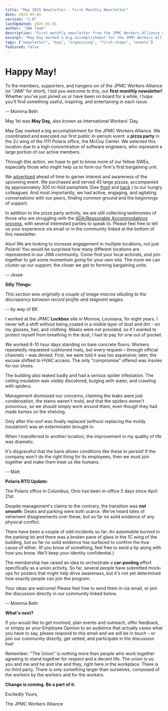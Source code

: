```yaml
---
title: "May 2025 Newsletter - First Monthly Newsletter"
date: 2025-05-01
version: "1.0"
lastUpdated: 2025-05-01
author: "JWA Team"
description: "First monthly newsletter from the JPMC Workers Alliance covering May Day events and organizing progress"
excerpt: "May Day marked a big accomplishment for the JPMC Workers Alliance with our first coordinated public event - a pizza party in the 2J wing of the 1111 Polaris office."
tags: ["newsletter", "may", "organizing", "first-steps", "events"]
featured: false
---
```


# Happy May!

To the members, supporters, and hangers-on of the JPMC Workers Alliance (or "JWA" for short),
I bid you welcome to this, our **first monthly newsletter!**
Whether you've just joined us or have been on board for a while,
I hope you'll find something useful, inspiring, and entertaining in each issue.

-- Momma Beth


May 1st was **May Day,** also known as International Workers' Day.

May Day marked a big accomplishment for the JPMC Workers Alliance.
We coordinated and executed our first public in-person event:
a **pizza party** in the 2J wing of the 1111 Polaris office, the McCoy Center.
We selected this location due to a high concentration of software engineers,
who represent a large portion of our active members.

Through this action, we hope to get to know more of our fellow SWEs,
especially those who might help us to form our firm's first bargaining unit.

We [advertised](/img/posters/Pizza+party.png) ahead of time to garner interest and awareness of the upcoming event.
We purchased and served 45 large pizzas, accompanied by approximately 300 tri-fold pamphlets
(See [front](/img/posters/Trifold+side+1.png)
and [back](/img/posters/Trifold+side+2.png)
) to our hungry colleagues.
And most importantly, we had active, engaging, and agitating conversations with our peers, finding common ground and the beginnings of support.

In addition to the pizza party activity, we are still collecting testimonies of those who are struggling with the
[ADA/Reasonable Accommodations process,](https://jpmcworkers.com/img/posters/Reasonable_Accommodations0.5x.png)
with several interested parties to speak to.
Please feel free to tell us your experience via email or in the community linked at the bottom of this newsletter.

Also! We are looking to increase engagement in multiple locations, not just Polaris! You would be surprised how many different locations are represented in our JWA community. Come find your local activists, and join together to get some momentum going for your own site. The more we can cluster up our support, the closer we get to forming bargaining units.

-- Jesse

**Silly Things:**

*This section was originally a couple of image macros alluding to the discrepancy between record profits and stagnant wages.*

-- by way of BK


I worked at the JPMC **Lockbox** site in Monroe, Louisiana, for eight years.
I never left a shift without being coated in a visible layer of dust and dirt - on my glasses, hair, and clothing.
Masks were not provided, so if I wanted to protect myself from breathing in the dust, I had to pay for one out of pocket.

We worked 8-10 hour days standing on bare concrete floors.
Workers repeatedly requested cushioned mats, but every request – through official channels – was denied.
First, we were told it was too expensive; later, the excuse shifted to HVAC access.
The only "compromise" offered was insoles for our shoes.

The building also leaked badly and had a serious spider infestation.
The ceiling insulation was visibly discolored, bulging with water, and crawling with spiders.

Management dismissed our concerns, claiming the leaks were just condensation,
the stains weren't mold, and that the spiders weren't poisonous,
so we should simply work around them, even though they had made homes on the shelving.

Only after the roof was finally replaced (without replacing the moldy insulation!) was an exterminator brought in.

When I transferred to another location, the improvement in my quality of life was dramatic.

It's disgraceful that the bank allows conditions like these to persist!
If the company won't do the right thing for its employees, then we must join together and make them treat us like humans.

-- Matt


**Polaris RTO Update:**

The Polaris office in Columbus, Ohio has been in-office 5 days since April 21st.

Despite management's claims to the contrary, the transition was **not smooth:**
Desks and parking were both scarce.
We've heard tales of vehement disagreements over these, but so far no solid evidence of any physical conflict.

There have been a couple of odd incidents so far:
An automobile burned in the parking lot and there was a broken pane of glass in the 1C wing of the building,
but so far no solid evidence has surfaced to confirm the true cause of either.
(If you know of something, feel free to send a tip along with how you know. We'll keep your identity confidential.)

The membership has raised an idea to orchestrate a **car-pooling** effort specifically as a union activity.
So far, several people have submitted mock-ups for posters that might help drive awareness,
but it's not yet determined how exactly people can join the program.

Your ideas are welcome! Please feel free to send them in via email,
or join the discussion directly in our community linked below.

-- Momma Beth

**What's next?**

If you would like to get involved, plan events and outreach, offer feedback,
or simply air your Employee Opinion to an audience that actually cases what you have to say,
please respond to this email and we will be in touch – or join our community directly,
get vetted, and participate in the discussion live!

Remember: "The Union" is nothing more than people who work together agreeing to stand together for respect and a decent life.
The union is us: you and me and he and she and they, right here in the workplace. There is no third party. There is only something larger than ourselves, composed of the workers by the workers and for the workers.

**Change is coming. Be a part of it.**


Excitedly Yours,

The JPMC Workers Alliance